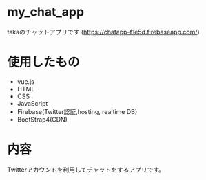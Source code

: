 # my_chat_app

takaのチャットアプリです
(https://chatapp-f1e5d.firebaseapp.com/)

# 使用したもの
- vue.js
- HTML
- CSS
- JavaScript
- Firebase(Twitter認証,hosting, realtime DB)
- BootStrap4(CDN)

# 内容
Twitterアカウントを利用してチャットをするアプリです。